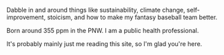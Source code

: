 Dabble in and around things like sustainability, climate change, self-improvement, stoicism, and how to make my fantasy baseball team better. 

Born around 355 ppm in the PNW. I am a public health professional. 

It's probably mainly just me reading this site, so I'm glad you're here. 
